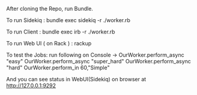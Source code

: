 After cloning the Repo, run Bundle.

To run Sidekiq :
bundle exec sidekiq -r ./worker.rb

To run Client :
bundle exec irb -r ./worker.rb

To run Web UI ( on Rack ) :
rackup


To test the Jobs: run following on Console ->
OurWorker.perform_async "easy"
OurWorker.perform_async "super_hard"
OurWorker.perform_async "hard"
OurWorker.perform_in 60,"Simple"

And you can see status in WebUI(Sidekiq) on browser at http://127.0.0.1:9292




